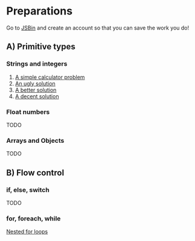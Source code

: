 # Preparations

Go to [JSBin](http://jsbin.com) and create an account so that you can save the work you do!

## A) Primitive types 

### Strings and integers

1. [A simple calculator problem](https://jsbin.com/jubipex/edit?html,js,output)
2. [An ugly solution](https://jsbin.com/lanisel/1/edit?html,js,output)
3. [A better solution](https://jsbin.com/yebipav/edit?html,js,output)
4. [A decent solution](https://jsbin.com/pavifud/1/edit?html,js,output)

### Float numbers

TODO

### Arrays and Objects

TODO

## B) Flow control

### if, else, switch

TODO

### for, foreach, while

[Nested for loops](https://jsbin.com/xucabeq/edit?html,js,console,output)
